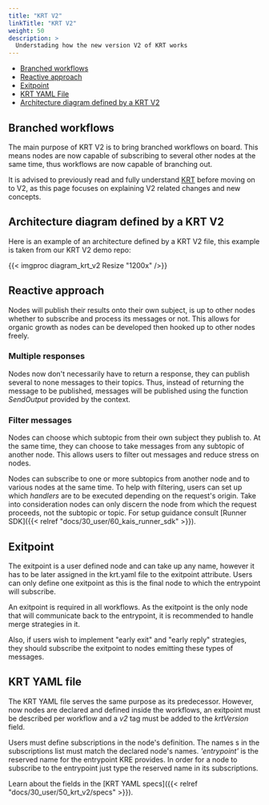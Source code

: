 ```yaml
---
title: "KRT V2"
linkTitle: "KRT V2"
weight: 50
description: >
  Understading how the new version V2 of KRT works
---
```


- [Branched workflows](#branched-workflows)
- [Reactive approach](#reactive-approach)
- [Exitpoint](#exitpoint)
- [KRT YAML File](#krt-yaml-file)
- [Architecture diagram defined by a KRT V2](#architecture-diagram-defined-by-a-krt-v2)

## Branched workflows

The main purpose of KRT V2 is to bring branched workflows on board. This means nodes are now capable
of subscribing to several other nodes at the same time, thus workflows are now capable of branching out.

It is advised to previously read and fully understand [KRT](../40_krt) before moving on to V2, as this
page focuses on explaining V2 related changes and new concepts.

## Architecture diagram defined by a KRT V2

Here is an example of an architecture defined by a KRT V2 file, this example is taken from our KRT V2 demo repo:

{{< imgproc diagram_krt_v2 Resize "1200x" />}}

## Reactive approach

Nodes will publish their results onto their own subject, is up to other nodes whether to subscribe
and process its messages or not. This allows for organic growth as nodes can be developed then hooked
up to other nodes freely.

### Multiple responses

Nodes now don't necessarily have to return a response, they can publish several to none messages to their topics.
Thus, instead of returning the message to be published, messages will be published using the function
_SendOutput_ provided by the context.

### Filter messages

Nodes can choose which subtopic from their own subject they publish to. At the same time, they can
choose to take messages from any subtopic of another node. This allows users to filter out messages
and reduce stress on nodes.

Nodes can subscribe to one or more subtopics from another node and to various nodes at the same time.
To help with filtering, users can set up which _handlers_ are to be executed depending on the request's origin.
Take into consideration nodes can only discern the node from which the request proceeds,
not the subtopic or topic. For setup guidance consult
[Runner SDK]({{< relref "docs/30_user/60_kais_runner_sdk" >}}).

## Exitpoint

The exitpoint is a user defined node and can take up any name, however it has to be later assigned
in the krt.yaml file to the exitpoint attribute. Users can only define one exitpoint as this is the
final node to which the entrypoint will subscribe.

An exitpoint is required in all workflows. As the exitpoint is the only node that will communicate
back to the entrypoint, it is recommended to handle merge strategies in it.

Also, if users wish to implement "early exit" and "early reply" strategies, they should subscribe
the exitpoint to nodes emitting these types of messages.

## KRT YAML file

The KRT YAML file serves the same purpose as its predecessor. However, now nodes are declared and
defined inside the workflows, an exitpoint must be described per workflow and a _v2_ tag must be
added to the _krtVersion_ field.

Users must define subscriptions in the node's definition. The names s in the subscriptions list must
match the declared node's names. _'entrypoint'_ is the reserved name for the entrypoint KRE provides.
In order for a node to subscribe to the entrypoint just type the reserved name in its subscriptions.

Learn about the fields in the [KRT YAML specs]({{< relref "docs/30_user/50_krt_v2/specs" >}}).
